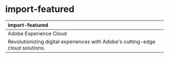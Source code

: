 # import-featured

| import-featured |
| :---- |
| Adobe Experience Cloud | adobe.com |
| Revolutionizing digital experiences with Adobe's cutting-edge cloud solutions. |
